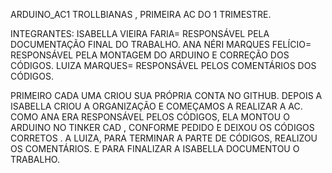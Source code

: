 ARDUINO_AC1 
TROLLBIANAS , PRIMEIRA AC DO 1 TRIMESTRE.

INTEGRANTES:
ISABELLA VIEIRA FARIA= RESPONSÁVEL PELA DOCUMENTAÇÃO FINAL DO TRABALHO.
ANA NÉRI MARQUES FELÍCIO= RESPONSÁVEL PELA MONTAGEM DO ARDUINO E CORREÇÃO DOS CÓDIGOS.
LUIZA MARQUES= RESPONSÁVEL PELOS COMENTÁRIOS DOS CÓDIGOS.


PRIMEIRO CADA UMA CRIOU SUA PRÓPRIA CONTA NO GITHUB.  DEPOIS A ISABELLA CRIOU A ORGANIZAÇÃO E COMEÇAMOS A REALIZAR A AC.  COMO ANA ERA RESPONSÁVEL  PELOS CÓDIGOS, ELA MONTOU O ARDUINO NO  TINKER CAD , CONFORME PEDIDO  E  DEIXOU OS CÓDIGOS CORRETOS .  A LUIZA, PARA TERMINAR A PARTE DE CÓDIGOS, REALIZOU OS COMENTÁRIOS. 
E PARA FINALIZAR A ISABELLA DOCUMENTOU  O  TRABALHO.
